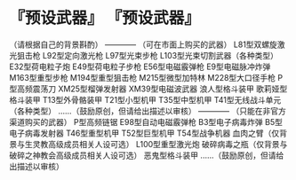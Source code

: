 # 『预设武器』 『预设武器』
（请根据自己的背景斟酌）
————
（可在市面上购买的武器）
L81型双螺旋激光狙击枪
L92型定向激光枪
L97型光束步枪
L103型光束切割武器（各种类型）
E32型荷电粒子炮
E49型荷电粒子步枪
E56型电磁霰弹枪
E9型电磁脉冲炸弹
M163型重型步枪
M194型重型狙击枪
M215型微型加特林
M228型大口径手枪
P型高频震荡刀
XM25型榴弹发射器
XM39型电磁波武器
浪人型格斗装甲
歌莉娅型格斗装甲
T13型外骨骼装甲
T21型小型机甲
T35型中型机甲
T41型无线战斗单元（各种类型）
......（鼓励原创，但请给出描述以审核）
————
（只能在非官方渠道购买的武器）
P型高频链锯
E98型自动电磁霰弹枪
B3型电子病毒炸弹
B5型电子病毒发射器
T46型重型机甲
T52型巨型机甲
T54型战争机器
血肉之臂（仅背景与生灵教高级成员相关人设可选）
L100型重型激光炮
破碎病毒之瓶（仅背景与破碎之神教会高级成员相关人设可选）
恶鬼型格斗装甲
......（鼓励原创，但请给出描述以审核）